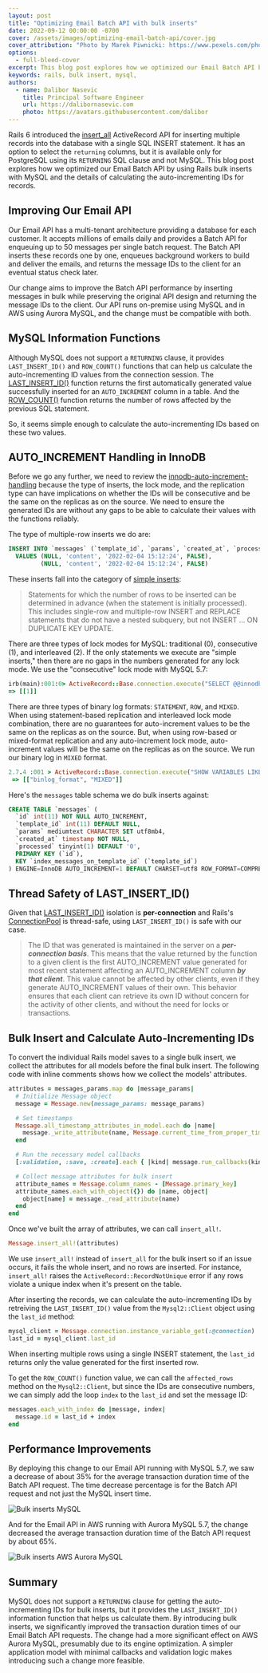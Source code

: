 ```yaml
---
layout: post
title: "Optimizing Email Batch API with bulk inserts"
date: 2022-09-12 00:00:00 -0700
cover: /assets/images/optimizing-email-batch-api/cover.jpg
cover_attribution: "Photo by Marek Piwnicki: https://www.pexels.com/photo/train-in-motion-8991549/"
options:
  - full-bleed-cover
excerpt: This blog post explores how we optimized our Email Batch API by using Rails bulk inserts with MySQL and how to calculate the auto-incrementing IDs for records, given MySQL does not support a RETURNING clause.
keywords: rails, bulk insert, mysql,
authors:
  - name: Dalibor Nasevic
    title: Principal Software Engineer
    url: https://dalibornasevic.com
    photo: https://avatars.githubusercontent.com/dalibor
---
```


Rails 6 introduced the [insert_all](https://api.rubyonrails.org/classes/ActiveRecord/Persistence/ClassMethods.html#method-i-insert_all) ActiveRecord API for inserting multiple records into the database with a single SQL INSERT statement. It has an option to select the `returning` columns, but it is available only for PostgreSQL using its `RETURNING` SQL clause and not MySQL. This blog post explores how we optimized our Email Batch API by using Rails bulk inserts with MySQL and the details of calculating the auto-incrementing IDs for records.

## Improving Our Email API

Our Email API has a multi-tenant architecture providing a database for each customer. It accepts millions of emails daily and provides a Batch API for enqueuing up to 50 messages per single batch request. The Batch API inserts these records one by one, enqueues background workers to build and deliver the emails, and returns the message IDs to the client for an eventual status check later.

Our change aims to improve the Batch API performance by inserting messages in bulk while preserving the original API design and returning the message IDs to the client. Our API runs on-premise using MySQL and in AWS using Aurora MySQL, and the change must be compatible with both.

## MySQL Information Functions

Although MySQL does not support a `RETURNING` clause, it provides `LAST_INSERT_ID()` and `ROW_COUNT()` functions that can help us calculate the auto-incrementing ID values from the connection session. The [LAST_INSERT_ID()](https://dev.mysql.com/doc/refman/5.6/en/information-functions.html#function_last-insert-id) function returns the first automatically generated value successfully inserted for an `AUTO_INCREMENT` column in a table. And the [ROW_COUNT()](https://dev.mysql.com/doc/refman/5.6/en/information-functions.html#function_row-count) function returns the number of rows affected by the previous SQL statement.

So, it seems simple enough to calculate the auto-incrementing IDs based on these two values.

## AUTO_INCREMENT Handling in InnoDB

Before we go any further, we need to review the [innodb-auto-increment-handling](https://dev.mysql.com/doc/refman/8.0/en/innodb-auto-increment-handling.html) because the type of inserts, the lock mode, and the replication type can have implications on whether the IDs will be consecutive and be the same on the replicas as on the source. We need to ensure the generated IDs are without any gaps to be able to calculate their values with the functions reliably.

The type of multiple-row inserts we do are:

```sql
INSERT INTO `messages` (`template_id`, `params`, `created_at`, `processed`)
  VALUES (NULL, 'content', '2022-02-04 15:12:24', FALSE),
         (NULL, 'content', '2022-02-04 15:12:24', FALSE)
```

These inserts fall into the category of [simple inserts](https://dev.mysql.com/doc/refman/8.0/en/innodb-auto-increment-handling.html#:~:text=mode%E2%80%9D%20inserts.-,%E2%80%9CSimple%20inserts%E2%80%9D,-Statements%20for%20which):

> Statements for which the number of rows to be inserted can be determined in advance (when the statement is initially processed). This includes single-row and multiple-row INSERT and REPLACE statements that do not have a nested subquery, but not INSERT ... ON DUPLICATE KEY UPDATE.

There are three types of lock modes for MySQL: traditional (0), consecutive (1), and interleaved (2). If the only statements we execute are "simple inserts," then there are no gaps in the numbers generated for any lock mode. We use the "consecutive" lock mode with MySQL 5.7:

```ruby
irb(main):001:0> ActiveRecord::Base.connection.execute("SELECT @@innodb_autoinc_lock_mode;").to_a
=> [[1]]
```

There are three types of binary log formats: `STATEMENT`, `ROW`, and `MIXED`. When using statement-based replication and interleaved lock mode combination, there are no guarantees for auto-increment values to be the same on the replicas as on the source. But, when using row-based or mixed-format replication and any auto-increment lock mode, auto-increment values will be the same on the replicas as on the source. We run our binary log in `MIXED` format.

```ruby
2.7.4 :001 > ActiveRecord::Base.connection.execute("SHOW VARIABLES LIKE 'binlog_format';").to_a
 => [["binlog_format", "MIXED"]]
 ```

Here's the `messages` table schema we do bulk inserts against:

```sql
CREATE TABLE `messages` (
  `id` int(11) NOT NULL AUTO_INCREMENT,
  `template_id` int(11) DEFAULT NULL,
  `params` mediumtext CHARACTER SET utf8mb4,
  `created_at` timestamp NOT NULL,
  `processed` tinyint(1) DEFAULT '0',
  PRIMARY KEY (`id`),
  KEY `index_messages_on_template_id` (`template_id`)
) ENGINE=InnoDB AUTO_INCREMENT=1 DEFAULT CHARSET=utf8 ROW_FORMAT=COMPRESSED KEY_BLOCK_SIZE=8
```

## Thread Safety of LAST_INSERT_ID()

Given that [LAST_INSERT_ID()](https://dev.mysql.com/doc/refman/8.0/en/information-functions.html#function_last-insert-id) isolation is **per-connection** and Rails's [ConnectionPool](https://api.rubyonrails.org/classes/ActiveRecord/ConnectionAdapters/ConnectionPool.html) is thread-safe, using `LAST_INSERT_ID()` is safe with our case.

> The ID that was generated is maintained in the server on a **_per-connection basis_**. This means that the value returned by the function to a given client is the first AUTO_INCREMENT value generated for most recent statement affecting an AUTO_INCREMENT column **_by that client_**. This value cannot be affected by other clients, even if they generate AUTO_INCREMENT values of their own. This behavior ensures that each client can retrieve its own ID without concern for the activity of other clients, and without the need for locks or transactions.

## Bulk Insert and Calculate Auto-Incrementing IDs

To convert the individual Rails model saves to a single bulk insert, we collect the attributes for all models before the final bulk insert. The following code with inline comments shows how we collect the models' attributes.

```ruby
attributes = messages_params.map do |message_params|
  # Initialize Message object
  message = Message.new(message_params: message_params)

  # Set timestamps
  Message.all_timestamp_attributes_in_model.each do |name|
    message._write_attribute(name, Message.current_time_from_proper_timezone)
  end

  # Run the necessary model callbacks
  [:validation, :save, :create].each { |kind| message.run_callbacks(kind) }

  # Collect message attributes for bulk insert
  attribute_names = Message.column_names - [Message.primary_key]
  attribute_names.each_with_object({}) do |name, object|
    object[name] = message._read_attribute(name)
  end
end
```

Once we've built the array of attributes, we can call `insert_all!`.

```ruby
Message.insert_all!(attributes)
```

We use `insert_all!` instead of `insert_all` for the bulk insert so if an issue occurs, it fails the whole insert, and no rows are inserted. For instance, `insert_all!` raises the `ActiveRecord::RecordNotUnique` error if any rows violate a unique index when it's present on the table.

After inserting the records, we can calculate the auto-incrementing IDs by retreiving the `LAST_INSERT_ID()` value from the `Mysql2::Client` object using the `last_id` method:

```ruby
mysql_client = Message.connection.instance_variable_get(:@connection)
last_id = mysql_client.last_id
```

When inserting multiple rows using a single INSERT statement, the `last_id` returns only the value generated for the first inserted row.

To get the `ROW_COUNT()` function value, we can call the `affected_rows` method on the `Mysql2::Client`, but since the IDs are consecutive numbers, we can simply add the loop `index` to the `last_id` and set the message ID:

```ruby
messages.each_with_index do |message, index|
  message.id = last_id + index
end
```

## Performance Improvements

By deploying this change to our Email API running with MySQL 5.7, we saw a decrease of about 35% for the average transaction duration time of the Batch API request. The time decrease percentage is for the Batch API request and not just the MySQL insert time.

![Bulk inserts MySQL]({{site.baseurl}}/assets/images/optimizing-email-batch-api/bulk_insert_mysql.png)

And for the Email API in AWS running with Aurora MySQL 5.7, the change decreased the average transaction duration time of the Batch API request by about 65%.

![Bulk inserts AWS Aurora MySQL]({{site.baseurl}}/assets/images/optimizing-email-batch-api/bulk_insert_aurora.png)

## Summary

MySQL does not support a `RETURNING` clause for getting the auto-incrementing IDs for bulk inserts, but it provides the `LAST_INSERT_ID()` information function that helps us calculate them. By introducing bulk inserts, we significantly improved the transaction duration times of our Email Batch API requests. The change had a more significant effect on AWS Aurora MySQL, presumably due to its engine optimization. A simpler application model with minimal callbacks and validation logic makes introducing such a change more feasible.
